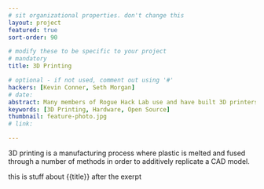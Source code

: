 ```yaml
---
# sit organizational properties. don't change this
layout: project
featured: true
sort-order: 90

# modify these to be specific to your project
# mandatory
title: 3D Printing

# optional - if not used, comment out using '#'
hackers: [Kevin Conner, Seth Morgan]
# date: 
abstract: Many members of Rogue Hack Lab use and have built 3D printers. Collectively mastering this process is an ongoing project that we engage in at nearly every oportunity.
keywords: [3D Printing, Hardware, Open Source]
thumbnail: feature-photo.jpg
# link:

---
```


3D printing is a manufacturing process where plastic is melted and fused through a number of methods in order to additively replicate a CAD model.
<!--more-->
this is stuff about {{title}} after the exerpt

